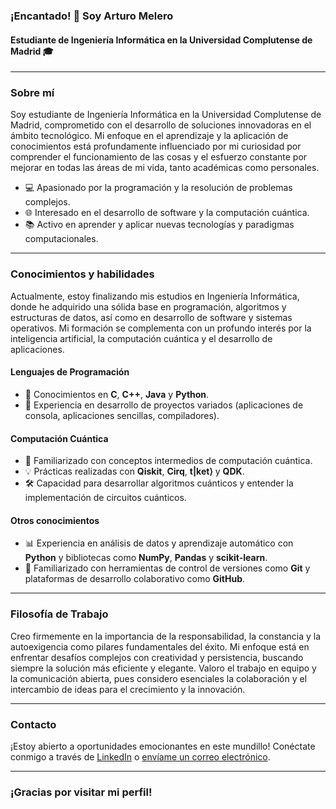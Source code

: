 ### ¡Encantado! 👋 Soy Arturo Melero

#### Estudiante de Ingeniería Informática en la Universidad Complutense de Madrid 🎓

---

### Sobre mí

Soy estudiante de Ingeniería Informática en la Universidad Complutense de Madrid, comprometido con el desarrollo de soluciones innovadoras en el ámbito tecnológico. Mi enfoque en el aprendizaje y la aplicación de conocimientos está profundamente influenciado por mi curiosidad por comprender el funcionamiento de las cosas y el esfuerzo constante por mejorar en todas las áreas de mi vida, tanto académicas como personales.

- 💻 Apasionado por la programación y la resolución de problemas complejos.
- 🌐 Interesado en el desarrollo de software y la computación cuántica.
- 📚 Activo en aprender y aplicar nuevas tecnologías y paradigmas computacionales.

---

### Conocimientos y habilidades

Actualmente, estoy finalizando mis estudios en Ingeniería Informática, donde he adquirido una sólida base en programación, algoritmos y estructuras de datos, así como en desarrollo de software y sistemas operativos. Mi formación se complementa con un profundo interés por la inteligencia artificial, la computación cuántica y el desarrollo de aplicaciones.

#### Lenguajes de Programación
- 🚀 Conocimientos en **C**, **C++**, **Java** y **Python**.
- 🌟 Experiencia en desarrollo de proyectos variados (aplicaciones de consola, aplicaciones sencillas, compiladores).

#### Computación Cuántica
- 🧠 Familiarizado con conceptos intermedios de computación cuántica.
- 💡 Prácticas realizadas con **Qiskit**, **Cirq**, **t|ket⟩** y **QDK**.
- 🛠️ Capacidad para desarrollar algoritmos cuánticos y entender la implementación de circuitos cuánticos.

#### Otros conocimientos
- 📊 Experiencia en análisis de datos y aprendizaje automático con **Python** y bibliotecas como **NumPy**, **Pandas** y **scikit-learn**.
- 🔧 Familiarizado con herramientas de control de versiones como **Git** y plataformas de desarrollo colaborativo como **GitHub**.

---

### Filosofía de Trabajo

Creo firmemente en la importancia de la responsabilidad, la constancia y la autoexigencia como pilares fundamentales del éxito. Mi enfoque está en enfrentar desafíos complejos con creatividad y persistencia, buscando siempre la solución más eficiente y elegante. Valoro el trabajo en equipo y la comunicación abierta, pues considero esenciales la colaboración y el intercambio de ideas para el crecimiento y la innovación.

---

### Contacto

¡Estoy abierto a oportunidades emocionantes en este mundillo! Conéctate conmigo a través de [LinkedIn](https://www.linkedin.com/in/arturo-melero-ortiz-7a013631a/) o [envíame un correo electrónico](mailto:amelerortiz@gmail.com).

---

### ¡Gracias por visitar mi perfil!
